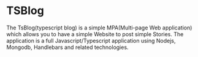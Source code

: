 # TSBlog
The TsBlog(typescript blog) is a simple MPA(Multi-page Web application) which allows you to have a simple Website to post simple Stories.
The application is a full Javascript/Typescript application using Nodejs, Mongodb, Handlebars and related technologies.